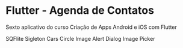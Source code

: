 # Flutter - Agenda de Contatos

Sexto aplicativo do curso Criação de Apps Android e iOS com Flutter

SQFlite
Sigleton
Cars
Circle Image 
Alert Dialog
Image Picker
